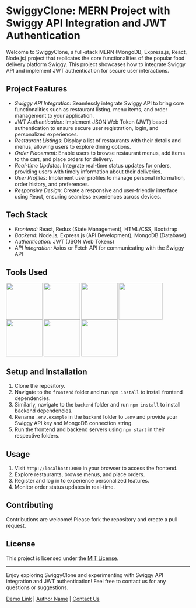 # SwiggyClone: MERN Project with Swiggy API Integration and JWT Authentication

Welcome to SwiggyClone, a full-stack MERN (MongoDB, Express.js, React, Node.js) project that replicates the core functionalities of the popular food delivery platform Swiggy. This project showcases how to integrate Swiggy API and implement JWT authentication for secure user interactions.

## Project Features

- *Swiggy API Integration:* Seamlessly integrate Swiggy API to bring core functionalities such as restaurant listing, menu items, and order management to your application.
- *JWT Authentication:* Implement JSON Web Token (JWT) based authentication to ensure secure user registration, login, and personalized experiences.
- *Restaurant Listings:* Display a list of restaurants with their details and menus, allowing users to explore dining options.
- *Order Placement:* Enable users to browse restaurant menus, add items to the cart, and place orders for delivery.
- *Real-time Updates:* Integrate real-time status updates for orders, providing users with timely information about their deliveries.
- *User Profiles:* Implement user profiles to manage personal information, order history, and preferences.
- *Responsive Design:* Create a responsive and user-friendly interface using React, ensuring seamless experiences across devices.

## Tech Stack

- *Frontend:* React, Redux (State Management), HTML/CSS, Bootstrap
- *Backend:* Node.js, Express.js (API Development), MongoDB (Database)
- *Authentication:* JWT (JSON Web Tokens)
- *API Integration:* Axios or Fetch API for communicating with the Swiggy API
## Tools Used
<img align="left" src="https://user-images.githubusercontent.com/18380165/224329335-3cdf989b-bdce-41e6-82dc-7d4c50d5f283.png" width="100" height="100">
<img align="left" src="https://user-images.githubusercontent.com/18380165/224329345-7363d693-4f27-4a58-8c9e-086d8a3fa420.png" width="100" height="100">
<img align="left" src="https://user-images.githubusercontent.com/18380165/224332427-426a3fbb-e25d-4deb-a832-666ae2e2e418.png" width="100" height="100">
<img align="left" src="https://user-images.githubusercontent.com/18380165/224741719-3887a83f-9041-49b5-b1d3-a4b636147582.png" width="120" height="100">
<img align="left" src="https://user-images.githubusercontent.com/18380165/224742317-8448ec1f-c35e-4fa3-99bf-5075da765c1a.png" width="100" height="100">
<img align="left" src="https://user-images.githubusercontent.com/18380165/224742804-66cd82b1-fedd-40a1-ad43-6cd2a7b91e46.png" width="100" height="100">
<br>
<img  src="https://user-images.githubusercontent.com/18380165/224329339-a5174b23-1a5c-4ae4-95c8-ead20a29d77e.png" width="100" height="100">

## Setup and Installation

1. Clone the repository.
2. Navigate to the `frontend` folder and run `npm install` to install frontend dependencies.
3. Similarly, navigate to the `backend` folder and run `npm install` to install backend dependencies.
4. Rename `.env.example` in the `backend` folder to `.env` and provide your Swiggy API key and MongoDB connection string.
5. Run the frontend and backend servers using `npm start` in their respective folders.

## Usage

1. Visit `http://localhost:3000` in your browser to access the frontend.
2. Explore restaurants, browse menus, and place orders.
3. Register and log in to experience personalized features.
4. Monitor order status updates in real-time.

## Contributing

Contributions are welcome! Please fork the repository and create a pull request.

## License

This project is licensed under the [MIT License](LICENSE).

---

Enjoy exploring SwiggyClone and experimenting with Swiggy API integration and JWT authentication! Feel free to contact us for any questions or suggestions.

[Demo Link](#https://drive.google.com/file/d/1-XKNIN0zddNU3LHWtqfOtVOmGujOSC_F/view?usp=sharing) | [Author Name](#) | [Contact Us](#)
